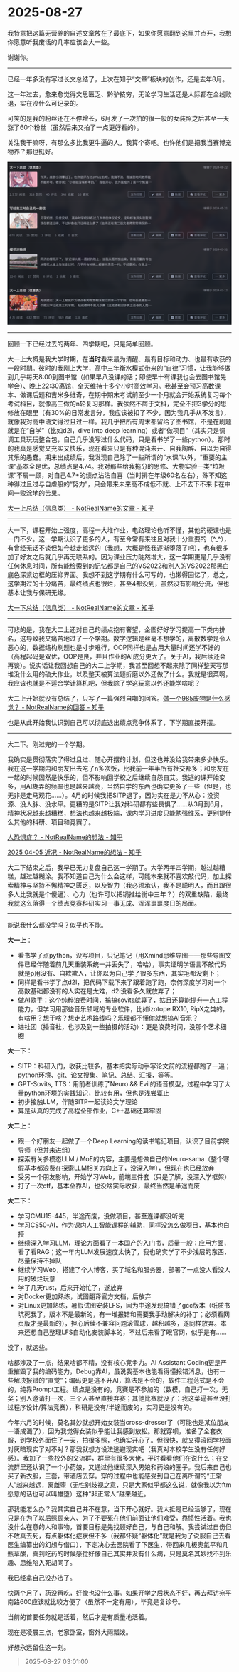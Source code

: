 # 2025-08-27

我特意把这篇无营养的自述文章放在了最底下，如果你愿意翻到这里并点开，我想你愿意听我废话的几率应该会大一些。

谢谢你。

---

已经一年多没有写过长文总结了，上次在知乎“文章”板块的创作，还是去年8月。

这一年过去，愈来愈觉得文思匮乏、黔驴技穷，无论学习生活还是人际都在全线败退，实在没什么可记录的。

可笑的是我的粉丝还在不停增长，6月发了一次拍的很一般的女装照之后甚至一天涨了60个粉丝（虽然后来又拍了一点更好看的）。

关注我干嘛呀，有那么多比我更牛逼的人，我算个寄吧。也许他们是把我当赛博宠物养？那也挺好。

![知乎创作历史](./images/2408-2508.png)

---

回顾一下已经过去的两年、四学期吧，只是简单回顾。

大一上大概是我大学时期，在**当时**看来最为清醒、最有目标和动力、也最有收获的一段时期。彼时的我刚上大学，高中三年衡水模式带来的“自律”习惯，让我能够做到几乎每天8:00到图书馆（如果早八没课的话；即使早十有课我也会去图书馆先学会）、晚上22:30离馆，全天维持十多个小时高效学习。我甚至会预习高数课本、做课后题和吉米多维奇，在期中期末考试前至少一个月就会开始系统复习每个考试科目，就像高三做的n轮复习那样。我依然不屑于文科，完全不把3学分的思修放在眼里（有30%的日常发言分，我应该被扣了不少，因为我几乎从不发言），就像我对高中语文得过且过一样。我几乎把所有周末都留给了图书馆，不是在刷题就是在“自学”（比如d2l，dive into deep learning）或者“做项目”（其实只是调调工具玩玩整合包，自己几乎没写过什么代码，只是看书学了一些python）。那时的我真是感觉又充实又快乐，现在看来只是有种混沌未开、自我陶醉、自以为自得其乐的愚蠢。期末出成绩后，我发现自己除了一些所谓的“水课”以外，“重要的主课”基本全是优，总绩点是4.74。我对那些给我拖分的思修、大物实验一类“垃圾课”不屑一顾，对自己4.7+的绩点沾沾自喜（当时排在年级60名左右），殊不知这种得过且过与自虐般的“努力”，只会带来未来高不成低不就、上不去下不来卡在中间一败涂地的苦果。

[大一上总结（信息类） - NotRealName的文章 - 知乎](https://zhuanlan.zhihu.com/p/678841483)

---

大一下，课程开始上强度，高程一大堆作业，电路理论也听不懂，其他的硬课也是一门不少。这一学期认识了更多的人，有至今常有来往且对我十分重要的（^_^），有曾经无话不谈但如今越走越远的（我想，大概是怪我逐渐堕落了吧），也有很多加了好友之后就几乎再无联系的。因为课业压力陡然增大，这一学期更是几乎没有任何休息时间，所有能检索到的记忆都是自己的VS2022和别人的VS2022那黑白底色深紫边框的压抑界面。我想不到这学期有什么可写的，也懒得回忆了，总之，这学期过的十分痛苦，最终绩点也很烂，甚至4都没到，虽然没有影响分流，但也基本让我与保研无缘。

[大一下总结（信息类） - NotRealName的文章 - 知乎](https://zhuanlan.zhihu.com/p/705836149)

---

可悲的是，我在大二上还对自己的绩点抱有奢望，企图好好学习提高一下类内排名，这导致我又痛苦地过了一个学期。数字逻辑是丝毫不想学的，离散数学是令人恶心的，数据结构刷题也是寸步难行，OOP同样也是占用大量时间还学不好的（高程起码是双优，OOP是良，并且作业的AI成分更大了。关于AI，我后续还会再谈）。说实话让我回想自己的大二上学期，我甚至回想不起来除了同样整天写那堆没什么用的破大作业，以及整天被算法题折磨以外还做了什么。我就是很菜啊，我应该也就是不适合学计算机吧，但我除了学这玩意以外还能学啥呢？

大二上开始就没有总结了，只写了一篇强烈自嘲的回答。[做一个985废物是什么感觉？ - NotRealName的回答 - 知乎](https://www.zhihu.com/answer/72298269257)

也是从此开始我认识到自己可以彻底退出绩点竞争体系了，下学期直接开摆。

---

大二下。刚过完的一个学期。

我确实是贯彻落实了得过且过、随心开摆的计划，但这也并没给我带来多少快乐。我在这一学期内和朋友出去吃了n多次饭，比我前一年半所有社交都多；和朋友在一起的时候固然是快乐的，但不影响回学校之后继续自怨自艾。我逃的课开始变多，用AI糊弄的频率也是越来越高，当然自学的东西也确实更多了一些（但是，也无非是走马观花……）。4月的时候我把SITP退了，因为实在是力不从心：没资源、没人脉、没水平。更糟的是SITP让我对科研都有些畏惧了……从3月到6月，精神状况越来越糟糕，想法也越来越极端，课内学习进度只能勉强维系，更别提什么其他的科研、项目和竞赛了。

[人恐惧症？ - NotRealName的想法 - 知乎](https://www.zhihu.com/pin/1899475130066933677)

[2025 04-05 近况 - NotRealName的想法 - 知乎](https://www.zhihu.com/pin/1902841002538022746)

大二下结束之后，我早已无力复盘自己这一学期了。大学两年四学期，越过越糟糕，越过越糊涂。我不知道自己为什么会这样，可能本来就不喜欢敲代码，加上探索精神与坚持不懈精神之匮乏，以及智力（我必须承认，我不是聪明人，而且跟很多人比我就是个傻逼）、心力（也许可以把锅推给衡中三年？）的双重缺陷，最终我就这么落得一个绩点竞赛科研实习一事无成、浑浑噩噩度日的局面。

---

能说我什么都没学吗？似乎也不能。

**大一上**：

- 看书学了点python，没写项目，只记笔记（用Xmind思维导图——那些导图文件已经伴随着前几天重装系统一并丢失了，哈哈），事实证明学语言不敲代码就是p用没有、自欺欺人，让你以为自己学了很多东西，其实毛都没剩下；
- 同样是看书学了点d2l，把代码下载下来了跟着跑了跑，奈何深度学习对一个高数基础都没有的人实在是太难，d2l没看多久就放弃了；
- 做AI歌手：这个纯粹浪费时间，搞搞sovits就算了，姑且还算能提升一点工程能力，但学习用那些音乐领域的专业软件，比如izotope RX10, RipX之类的，有啥用？想干啥？想走艺术路线吗？乐理都不懂你就想搞AI音乐？
- 进社团（播音社，也涉及到一些拍摄的活动）：更是浪费时间，没那个艺术细胞

**大一下**：

- SITP：科研入门，收获比较多，基本把实际动手写论文前的流程都跑了一遍；python环境、git、论文搜集、笔记、总结、汇报，等等。
- GPT-Sovits, TTS：用前者训练了Neuro && Evil的语音模型，过程中学习了大量python环境的实践知识，比较有用，但也是浅尝辄止
- 初步接触LLM，伴随SITP一起读论文学理论
- 算是认真的完成了高程全部作业，C++基础还算牢固

**大二上**：

- 跟一个好朋友一起做了一个Deep Learning的读书笔记项目，认识了目前学院导师（但并未进组）
- 探索有关多模态LLM / MoE的内容，主要是想做自己的Neuro-sama（整个寒假基本都浪费在探索LLM相关方向上了，没深入学），但现在也已经放弃
- 受另一个朋友影响，开始学习Web，前端三件套（只是了解，没深入学框架）
- 打了一次ctf，基本全靠AI，也没啥实际收获，最终当然是半途而废

**大二下**：

- 学习CMU15-445，半途而废，没做项目，甚至连课都没听完
- 学习CS50-AI，作为课内人工智能课程的辅助，同样没怎么做项目，基本也白搭
- 继续深入学习LLM，理论方面看了一本国产的入门书，质量一般；应用方面，看了看RAG；这一年内LLM发展速度太快了，我也确实学了不少浅层的东西，尽量保持不掉队
- 继续学习Web，搭建了个人博客，买了域名和服务器，部署了一点没人看没人用的破烂玩意
- 学了几天rust，后来开始忙了，遂放弃
- 对Docker更加熟练，试图翻译官方文档，后放弃
- 对Linux更加熟练，暑假试图安装LFS，因为中途发现搞错了gcc版本（纸质书坑死我了，版本不是最新的，有一堆报错和需要我手动解决的补丁；必须看网页版才是最新的），担心后续不兼容问题滚雪球，越积越多，遂同样放弃。本来还想自己整理LFS自动化安装脚本的，不过后来看了眼官网，似乎是有……

没了，就这些。

啥都涉及了一点，结果啥都不精，没有核心竞争力。AI Assistant Coding更是严重摧毁了我的编码能力，Debug靠AI，虽说我基本也能看得懂报错消息，也有一些解决报错的“直觉”；编码更是逃不开AI，算法是不会的，软件工程范式是不会的，纯靠Prompt工程。绩点是没有的，竞赛是不参加的（数模，自己打一次，无奖；别人邀请打一次，三个人甚至直接弃赛；其他比赛就没了：我这菜逼甚至没打过程序设计/算法竞赛），科研是没有/半途而废的，实习更是没有的。

今年六月的时候，莫名其妙就想开始女装当cross-dresser了（可能也是某位朋友一语成谶了），因为我觉得女装似乎能让我感到放松。那就穿呗，准备了全套衣服，到学校外面住了一天，拍很多照，也确实开心了。但很快，就又得滚回学校面对灰暗现实了对不对？那我就想方设法逃避现实吧（我真对本校学生没有任何好感）。我加了一些校外的交流群，群里有很多大佬，平时看看他们在说什么；在交流群里还认识了一个小药娘，又通过他继续深入男娘和药娘的圈子。我后来自己也买了新衣服，三套，带酒店去穿。穿的过程中也能感受到自己在离所谓的“正常人”越来越远，离雌堕（无性别歧视之意，只是大家似乎都这么说，就像我以为ftm愿意的话也可以叫雄堕）这种“非正常人”越来越近。

那我能怎么办？我其实自己并不在意，当下开心就好。我大抵是已经活够了，现在只是在为了以后照顾亲人、为了不要死在他们前面让他们难受，靠惯性活着。我也没什么在意的人和事物，首要目标是先找顾好自己，与自己和解。我尝试过自伤但不敢真去死，有点躯体化症状但不多（我都怀疑“躯体化”就是我为了说服自己去看医生编纂出的幻想与借口），下定决心去医院看了下医生，带回来几板奥氮平和几瓶草酸，真到吃药的时候感觉好像自己其实并没有什么病，只是莫名其妙找不到乐趣、思维陷入死胡同了。

我已经拿自己没办法了。

快两个月了，药没再吃，好像也没什么事。如果开学之后状态不好，再去拜访宛平南路600应该就比较方便了（虽然不一定有用），毕竟是复诊号。

当前的首要任务就是活着，然后才是有质量地活着。

现在是凌晨三点，老家卧室，窗外大雨瓢泼。

好想永远留住这一刻。

> 2025-08-27 03:01:00